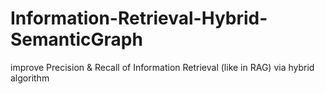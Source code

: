 # Information-Retrieval-Hybrid-SemanticGraph
improve Precision &amp; Recall of Information Retrieval (like in RAG) via hybrid algorithm
